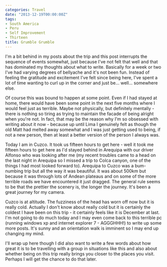 ```yaml
---
categories: Travel
date: "2013-12-19T00:00:00Z"
tags:
- South America
- Peru
- Self Improvement
- Thirteen
title: Grumble Grumble
---
```


I'm a bit behind in my posts about the trip and this post interrupts the sequence of events somewhat, just because I've not felt that well and that has dominated my thoughts about what to write. Basically for a week or two I've had varying degrees of bellyache and it's not been fun. Instead of feeling the gratitude and excitement I've felt since being here, I've spent a lot of time wanting to curl up in the corner and just be... well... somewhere else.

Of course this was bound to happen at some point. Even if I had stayed at home, there would have been some point in the next five months where I would feel just as terrible. Maybe not physically, but definitely mentally - there is nothing so tiring as trying to maintain the facade of being alright when you're not. In fact, that may be the reason why I'm so obsessed with writing about it now - because up until Lima I genuinely felt as though the old Matt had melted away somewhat and I was just getting used to being, if not a new person, then at least a better version of the person I always was.

Today I am in Cuzco. It took us fifteen hours to get here - well it took me fifteen hours to get here as I'd stayed behind in Arequipa with our driver Alfonso who was looking after me (my recent troubles came to a head on the last night in Arequipa so I missed a trip to Colca canyon, one of the things I had most looked forward to). Arequipa to Cuzco was a bum-numbing trip but all the way it was beautiful. It was about 500km but because it was through lots of Andean plateaus and on some of the more terrible roads we have encountered it just dragged. The general rule seems to be that the prettier the scenery is, the longer the journey. It's been a great journey for my camera.

Cuzco is at altitude. The fuzziness of the head has worn off now but it is really cold. Actually I don't know about really cold but it is certainly the coldest I have been on this trip - it certainly feels like it is December at last. I'm not going to do much today and I may even come back to this terrible pc (running windows xp and internet explorer 7 - AGGGHHH!) to write up some more posts. It's sunny and an orientation walk is imminent so I may end up changing my mind.

I'll wrap up here though I did also want to write a few words about how great it is to be travelling with a group in situations like this and also about whether being on this trip really brings you closer to the places you visit. Perhaps I will get the chance to do that later.
